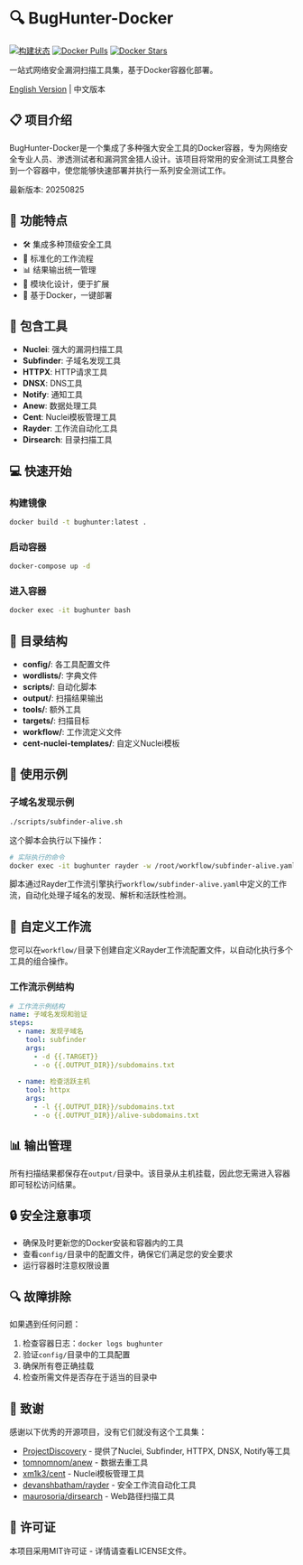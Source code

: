# 🔍 BugHunter-Docker 

[![构建状态](https://github.com/b1ank1108/BugHunter-Docker/actions/workflows/docker-build.yml/badge.svg)](https://github.com/b1ank1108/BugHunter-Docker/actions/workflows/docker-build.yml)
[![Docker Pulls](https://img.shields.io/docker/pulls/b1ank1108/bughunter)](https://hub.docker.com/r/b1ank1108/bughunter)
[![Docker Stars](https://img.shields.io/docker/stars/b1ank1108/bughunter)](https://hub.docker.com/r/b1ank1108/bughunter)

一站式网络安全漏洞扫描工具集，基于Docker容器化部署。

[English Version](README_EN.md) | 中文版本

## 📋 项目介绍

BugHunter-Docker是一个集成了多种强大安全工具的Docker容器，专为网络安全专业人员、渗透测试者和漏洞赏金猎人设计。该项目将常用的安全测试工具整合到一个容器中，使您能够快速部署并执行一系列安全测试工作。

最新版本: 20250825

## 🚀 功能特点

- 🛠️ 集成多种顶级安全工具
- 🔄 标准化的工作流程
- 📊 结果输出统一管理
- 🧩 模块化设计，便于扩展
- 🐳 基于Docker，一键部署

## 🔧 包含工具

- **Nuclei**: 强大的漏洞扫描工具
- **Subfinder**: 子域名发现工具
- **HTTPX**: HTTP请求工具
- **DNSX**: DNS工具
- **Notify**: 通知工具
- **Anew**: 数据处理工具
- **Cent**: Nuclei模板管理工具
- **Rayder**: 工作流自动化工具
- **Dirsearch**: 目录扫描工具

## 💻 快速开始

### 构建镜像

```bash
docker build -t bughunter:latest .
```

### 启动容器

```bash
docker-compose up -d
```

### 进入容器

```bash
docker exec -it bughunter bash
```

## 📂 目录结构

- **config/**: 各工具配置文件
- **wordlists/**: 字典文件
- **scripts/**: 自动化脚本
- **output/**: 扫描结果输出
- **tools/**: 额外工具
- **targets/**: 扫描目标
- **workflow/**: 工作流定义文件
- **cent-nuclei-templates/**: 自定义Nuclei模板

## 📝 使用示例

### 子域名发现示例

```bash
./scripts/subfinder-alive.sh
```

这个脚本会执行以下操作：
```bash
# 实际执行的命令
docker exec -it bughunter rayder -w /root/workflow/subfinder-alive.yaml
```

脚本通过Rayder工作流引擎执行`workflow/subfinder-alive.yaml`中定义的工作流，自动化处理子域名的发现、解析和活跃性检测。

## 🔄 自定义工作流

您可以在`workflow/`目录下创建自定义Rayder工作流配置文件，以自动化执行多个工具的组合操作。

### 工作流示例结构

```yaml
# 工作流示例结构
name: 子域名发现和验证
steps:
  - name: 发现子域名
    tool: subfinder
    args:
      - -d {{.TARGET}}
      - -o {{.OUTPUT_DIR}}/subdomains.txt
  
  - name: 检查活跃主机
    tool: httpx
    args:
      - -l {{.OUTPUT_DIR}}/subdomains.txt
      - -o {{.OUTPUT_DIR}}/alive-subdomains.txt
```

## 📊 输出管理

所有扫描结果都保存在`output/`目录中。该目录从主机挂载，因此您无需进入容器即可轻松访问结果。

## 🔒 安全注意事项

- 确保及时更新您的Docker安装和容器内的工具
- 查看`config/`目录中的配置文件，确保它们满足您的安全要求
- 运行容器时注意权限设置

## 🔍 故障排除

如果遇到任何问题：

1. 检查容器日志：`docker logs bughunter`
2. 验证`config/`目录中的工具配置
3. 确保所有卷正确挂载
4. 检查所需文件是否存在于适当的目录中

## 🙏 致谢

感谢以下优秀的开源项目，没有它们就没有这个工具集：

- [ProjectDiscovery](https://github.com/projectdiscovery) - 提供了Nuclei, Subfinder, HTTPX, DNSX, Notify等工具
- [tomnomnom/anew](https://github.com/tomnomnom/anew) - 数据去重工具
- [xm1k3/cent](https://github.com/xm1k3/cent) - Nuclei模板管理工具
- [devanshbatham/rayder](https://github.com/devanshbatham/rayder) - 安全工作流自动化工具
- [maurosoria/dirsearch](https://github.com/maurosoria/dirsearch) - Web路径扫描工具

## 📄 许可证

本项目采用MIT许可证 - 详情请查看LICENSE文件。 
